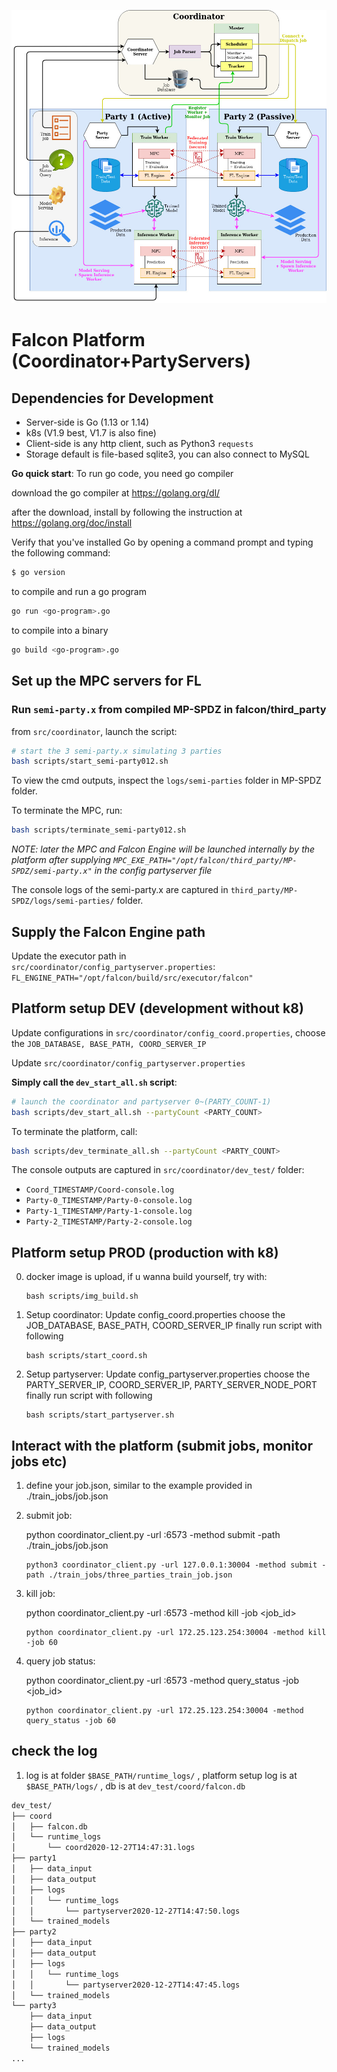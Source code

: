 <!-- ![Alt text](https://github.com/lemonviv/falcon/blob/dev/src/coordinator/photos/db.png) -->
![Falcon Platform Architecture](./imgs/Falcon_Sys_Archi_Dec21version.jpg)

# Falcon Platform (Coordinator+PartyServers)

## Dependencies for Development

- Server-side is Go (1.13 or 1.14)
- k8s (V1.9 best, V1.7 is also fine)
- Client-side is any http client, such as Python3 `requests`
- Storage default is file-based sqlite3, you can also connect to MySQL

**Go quick start**:
To run go code, you need go compiler

download the go compiler at https://golang.org/dl/

after the download, install by following the instruction at https://golang.org/doc/install

Verify that you've installed Go by opening a command prompt and typing the following command:
```sh
$ go version
```

to compile and run a go program
```sh
go run <go-program>.go
```

to compile into a binary
```sh
go build <go-program>.go
```

## Set up the MPC servers for FL

### Run `semi-party.x` from compiled MP-SPDZ in falcon/third_party

from `src/coordinator`, launch the script:

```sh
# start the 3 semi-party.x simulating 3 parties
bash scripts/start_semi-party012.sh
```

To view the cmd outputs, inspect the `logs/semi-parties` folder in MP-SPDZ folder.

To terminate the MPC, run:
```sh
bash scripts/terminate_semi-party012.sh
```

_NOTE: later the MPC and Falcon Engine will be launched internally by the platform after supplying `MPC_EXE_PATH="/opt/falcon/third_party/MP-SPDZ/semi-party.x"` in the config partyserver file_

The console logs of the semi-party.x are captured in `third_party/MP-SPDZ/logs/semi-parties/` folder.


## Supply the Falcon Engine path

Update the executor path in `src/coordinator/config_partyserver.properties`: `FL_ENGINE_PATH="/opt/falcon/build/src/executor/falcon"`


## Platform setup DEV (development without k8)

Update configurations in `src/coordinator/config_coord.properties`, choose the `JOB_DATABASE, BASE_PATH, COORD_SERVER_IP`

Update `src/coordinator/config_partyserver.properties`

**Simply call the `dev_start_all.sh` script**:
```bash
# launch the coordinator and partyserver 0~(PARTY_COUNT-1)
bash scripts/dev_start_all.sh --partyCount <PARTY_COUNT>
```

To terminate the platform, call:
```bash
bash scripts/dev_terminate_all.sh --partyCount <PARTY_COUNT>
```

The console outputs are captured in `src/coordinator/dev_test/` folder:
- `Coord_TIMESTAMP/Coord-console.log`
- `Party-0_TIMESTAMP/Party-0-console.log`
- `Party-1_TIMESTAMP/Party-1-console.log`
- `Party-2_TIMESTAMP/Party-2-console.log`


## Platform setup PROD (production with k8)

0. docker image is upload, if u wanna build yourself, try with:

   ```
   bash scripts/img_build.sh
   ```

1. Setup coordinator:
    Update config_coord.properties
    choose the JOB_DATABASE, BASE_PATH, COORD_SERVER_IP
    finally run script with following
    
    ```
    bash scripts/start_coord.sh
    ```

2. Setup partyserver:
    Update config_partyserver.properties
    choose the PARTY_SERVER_IP, COORD_SERVER_IP, PARTY_SERVER_NODE_PORT
    finally run script with following

    ```
    bash scripts/start_partyserver.sh
    ```
      
## Interact with the platform (submit jobs, monitor jobs etc)

1. define your job.json, similar to the example provided in ./train_jobs/job.json

2. submit job:
    
    python coordinator_client.py -url <ip url of coordinator>:6573 -method submit -path ./train_jobs/job.json
    
    ```
    python3 coordinator_client.py -url 127.0.0.1:30004 -method submit -path ./train_jobs/three_parties_train_job.json
    ```


3. kill job:
    
    python coordinator_client.py -url <ip url of coordinator>:6573 -method kill -job <job_id>
    
    ```
    python coordinator_client.py -url 172.25.123.254:30004 -method kill -job 60
    ```

4. query job status:
    
    python coordinator_client.py -url <ip url of coordinator>:6573 -method query_status -job <job_id>
    
    ```
    python coordinator_client.py -url 172.25.123.254:30004 -method query_status -job 60
    ```

## check the log

1.  log is at folder `$BASE_PATH/runtime_logs/` , 
    platform setup log is at `$BASE_PATH/logs/` ,
    db is at     `dev_test/coord/falcon.db` 

```bash
dev_test/
├── coord
│   ├── falcon.db
│   └── runtime_logs
│       └── coord2020-12-27T14:47:31.logs
├── party1
│   ├── data_input
│   ├── data_output
│   ├── logs
│   │   └── runtime_logs
│   │       └── partyserver2020-12-27T14:47:50.logs
│   └── trained_models
├── party2
│   ├── data_input
│   ├── data_output
│   ├── logs
│   │   └── runtime_logs
│   │       └── partyserver2020-12-27T14:47:45.logs
│   └── trained_models
└── party3
    ├── data_input
    ├── data_output
    ├── logs
    └── trained_models
...
```

